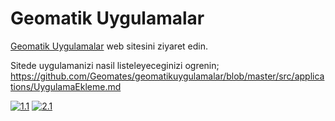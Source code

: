 # Geomatik Uygulamalar

[Geomatik Uygulamalar] web sitesini ziyaret edin.

Sitede uygulamanizi nasil listeleyeceginizi ogrenin; https://github.com/Geomates/geomatikuygulamalar/blob/master/src/applications/UygulamaEkleme.md

[![1.1]](https://twitter.com/geomatik)
[![2.1]](http://www.facebook.com/geomatikuygulamalar)

  [1.1]: http://i.imgur.com/tXSoThF.png
  [2.1]: http://i.imgur.com/P3YfQoD.png
  [Geomatik Uygulamalar]: <http://geomatikuygulamalar.com>

